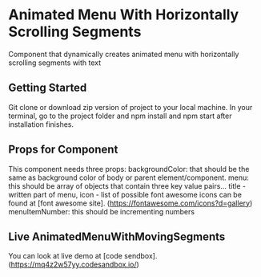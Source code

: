 # Animated Menu With Horizontally Scrolling Segments

Component that dynamically creates animated menu with horizontally scrolling segments with text

## Getting Started

Git clone or download zip version of project to your local machine.
In your terminal, go to the project folder and npm install and npm start after installation finishes.

## Props for Component

This component needs three props:
backgroundColor: that should be the same as background color of body or parent element/component.
menu: this should be array of objects that contain three key value pairs...
title - written part of menu,
icon - list of possible font awesome icons can be found at [font awesome site]. (https://fontawesome.com/icons?d=gallery)
menuItemNumber: this should be incrementing numbers

## Live AnimatedMenuWithMovingSegments

You can look at live demo at [code sendbox]. (https://mq4z2w57yy.codesandbox.io/)
